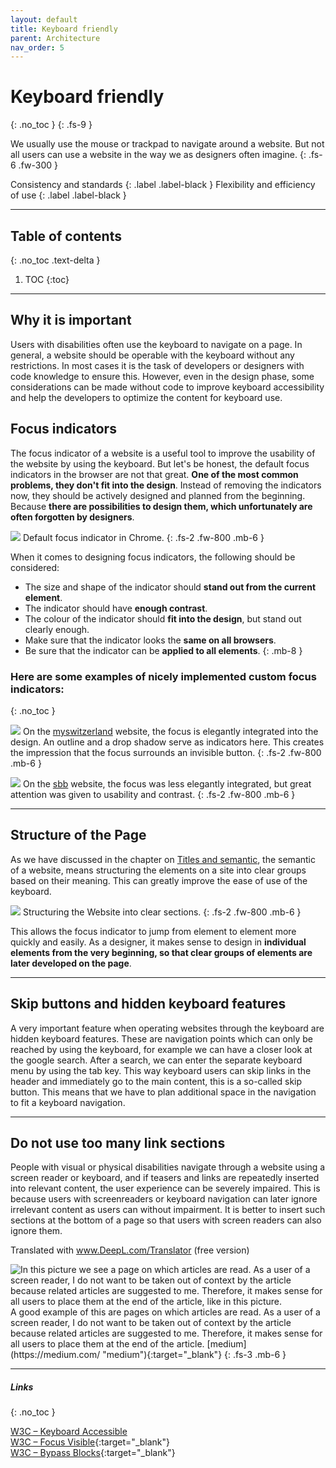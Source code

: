 ```yaml
---
layout: default
title: Keyboard friendly
parent: Architecture
nav_order: 5
---
```


# Keyboard friendly
{: .no_toc }
{: .fs-9 }

We usually use the mouse or trackpad to navigate around a website. But not all users can use a website in the way we as designers often imagine.
{: .fs-6 .fw-300 }

Consistency and standards
{: .label .label-black }
Flexibility and efficiency of use
{: .label .label-black }

---

## Table of contents
{: .no_toc .text-delta }

1. TOC
{:toc}

---

## Why it is important

 Users with disabilities often use the keyboard to navigate on a page. In general, a website should be operable with the keyboard without any restrictions. In most cases it is the task of developers or designers with code knowledge to ensure this. However, even in the design phase, some considerations can be made without code to improve keyboard accessibility and help the developers to optimize the content for keyboard use. 

## Focus indicators

The focus indicator of a website is a useful tool to improve the usability of the website by using the keyboard. But let's be honest, the default focus indicators in the browser are not that great. **One of the most common problems, they don't fit into the design**. Instead of removing the indicators now, they should be actively designed and planned from the beginning. Because **there are possibilities to design them, which unfortunately are often forgotten by designers**.

![](//placehold.it/800x400)
Default focus indicator in Chrome.
{: .fs-2 .fw-800 .mb-6 }

When it comes to designing focus indicators, the following should be considered:

- The size and shape of the indicator should **stand out from the current element**.
- The indicator should have **enough contrast**.
- The colour of the indicator should **fit into the design**, but stand out clearly enough.
- Make sure that the indicator looks the **same on all browsers**.
- Be sure that the indicator can be **applied to all elements**.
{: .mb-8 }

### Here are some examples of nicely implemented custom focus indicators:
{: .no_toc }

![](//placehold.it/800x400)
On the [myswitzerland](https://www.myswitzerland.com/ "Website: myswitzerland.com") website, the focus is elegantly integrated into the design. An outline and a drop shadow serve as indicators here. This creates the impression that the focus surrounds an invisible button.
{: .fs-2 .fw-800 .mb-6 }

![](//placehold.it/800x400)
On the [sbb](https://www.ssb.ch/ "Website: sbb.ch") website, the focus was less elegantly integrated, but great attention was given to usability and contrast.
{: .fs-2 .fw-800 .mb-6 }

---

## Structure of the Page

As we have discussed in the chapter on <a href="/Accessibility-Designer-Guide/02-Architecture/03-Titles%20and%20semantic/">Titles and semantic</a>, the semantic of a website, means structuring the elements on a site into clear groups based on their meaning. This can greatly improve the ease of use of the keyboard.

![](//placehold.it/800x400)
Structuring the Website into clear sections.
{: .fs-2 .fw-800 .mb-6 }

This allows the focus indicator to jump from element to element more quickly and easily. As a designer, it makes sense to design in **individual elements from the very beginning, so that clear groups of elements are later developed on the page**.

---

## Skip buttons and hidden keyboard features
A very important feature when operating websites through the keyboard are hidden keyboard features. These are navigation points which can only be reached by using the keyboard, for example we can have a closer look at the google search. After a search, we can enter the separate keyboard menu by using the tab key. This way keyboard users can skip links in the header and immediately go to the main content, this is a so-called skip button. This means that we have to plan additional space in the navigation to fit a keyboard navigation.

---

## Do not use too many link sections

People with visual or physical disabilities navigate through a website using a screen reader or keyboard, and if teasers and links are repeatedly inserted into relevant content, the user experience can be severely impaired. This is because users with screenreaders or keyboard navigation can later ignore irrelevant content as users can without impairment. It is better to insert such sections at the bottom of a page so that users with screen readers can also ignore them.

Translated with www.DeepL.com/Translator (free version)

<img src="{{ '/assets/images/architecture/medium_architecture.png' | prepend: site.baseurl }}" alt="In this picture we see a  page on which articles are read. As a user of a screen reader, I do not want to be taken out of context by the article because related articles are suggested to me. Therefore, it makes sense for all users to place them at the end of the article, like in this picture."/>
A good example of this are pages on which articles are read. As a user of a screen reader, I do not want to be taken out of context by the article because related articles are suggested to me. Therefore, it makes sense for all users to place them at the end of the article. [medium](https://medium.com/ "medium"){:target="_blank"}
{: .fs-3 .mb-6 }

---

##### Links
{: .no_toc }

[W3C – Keyboard Accessible](https://www.w3.org/WAI/WCAG21/quickref/?versions=2.0#keyboard-accessible "W3C – Keyboard Accessible") <br>
[W3C – Focus Visible](https://www.w3.org/WAI/WCAG21/Understanding/focus-visible "W3C – Focus Visible"){:target="_blank"} <br>
[W3C – Bypass Blocks](https://www.w3.org/WAI/WCAG21/Understanding/bypass-blocks "W3C – Bypass Blocks"){:target="_blank"} <br>
